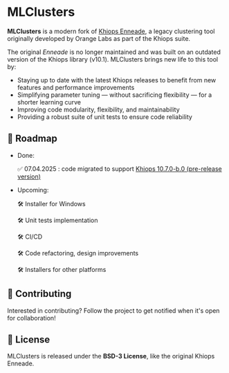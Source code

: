 # MLClusters

**MLClusters** is a modern fork of [Khiops Enneade](https://github.com/KhiopsML/enneade), a legacy clustering tool originally developed by Orange Labs as part of the Khiops suite.

The original *Enneade* is no longer maintained and was built on an outdated version of the Khiops library (v10.1). MLClusters brings new life to this tool by:

- Staying up to date with the latest Khiops releases to benefit from new features and performance improvements  
- Simplifying parameter tuning — without sacrificing flexibility — for a shorter learning curve  
- Improving code modularity, flexibility, and maintainability  
- Providing a robust suite of unit tests to ensure code reliability  



## 📅 Roadmap  
- Done: 

     ✅ 07.04.2025 : code migrated to support [Khiops 10.7.0-b.0 (pre-release version)](https://github.com/KhiopsML/khiops/releases/tag/10.7.0-b.0)  

- Upcoming:

    🛠  Installer for Windows 

    🛠  Unit tests implementation  

    🛠  CI/CD  

    🛠  Code refactoring, design improvements 

    🛠  Installers for other platforms


## 🤝 Contributing  
Interested in contributing? Follow the project to get notified when it's open for collaboration!  

## 📜 License  
MLClusters is released under the **BSD-3 License**, like the original Khiops Enneade.  

